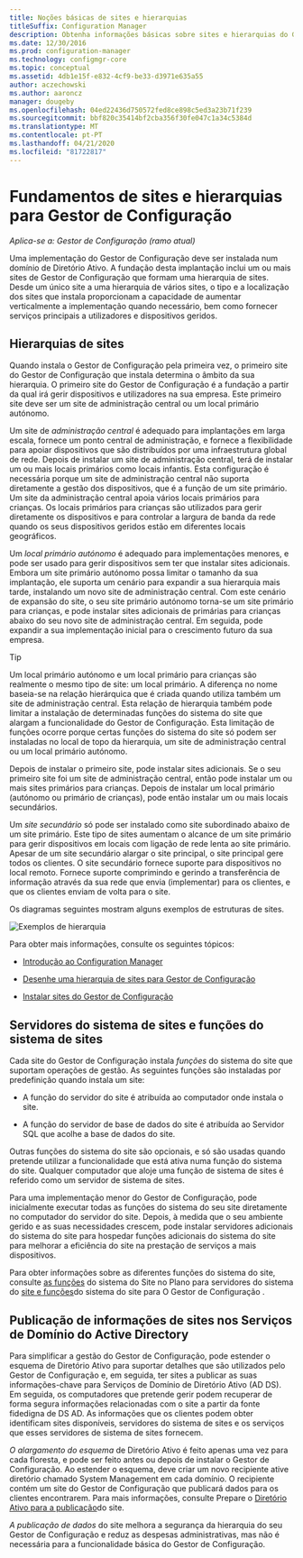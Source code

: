 ```yaml
---
title: Noções básicas de sites e hierarquias
titleSuffix: Configuration Manager
description: Obtenha informações básicas sobre sites e hierarquias do Gestor de Configuração.
ms.date: 12/30/2016
ms.prod: configuration-manager
ms.technology: configmgr-core
ms.topic: conceptual
ms.assetid: 4db1e15f-e832-4cf9-be33-d3971e635a55
author: aczechowski
ms.author: aaroncz
manager: dougeby
ms.openlocfilehash: 04ed22436d750572fed8ce898c5ed3a23b71f239
ms.sourcegitcommit: bbf820c35414bf2cba356f30fe047c1a34c5384d
ms.translationtype: MT
ms.contentlocale: pt-PT
ms.lasthandoff: 04/21/2020
ms.locfileid: "81722817"
---
```

# <a name="fundamentals-of-sites-and-hierarchies-for-configuration-manager"></a>Fundamentos de sites e hierarquias para Gestor de Configuração

*Aplica-se a: Gestor de Configuração (ramo atual)*

Uma implementação do Gestor de Configuração deve ser instalada num domínio de Diretório Ativo. A fundação desta implantação inclui um ou mais sites de Gestor de Configuração que formam uma hierarquia de sites. Desde um único site a uma hierarquia de vários sites, o tipo e a localização dos sites que instala proporcionam a capacidade de aumentar verticalmente a implementação quando necessário, bem como fornecer serviços principais a utilizadores e dispositivos geridos.

## <a name="hierarchies-of-sites"></a>Hierarquias de sites
Quando instala o Gestor de Configuração pela primeira vez, o primeiro site do Gestor de Configuração que instala determina o âmbito da sua hierarquia. O primeiro site do Gestor de Configuração é a fundação a partir da qual irá gerir dispositivos e utilizadores na sua empresa. Este primeiro site deve ser um site de administração central ou um local primário autónomo.  

 Um site de *administração central* é adequado para implantações em larga escala, fornece um ponto central de administração, e fornece a flexibilidade para apoiar dispositivos que são distribuídos por uma infraestrutura global de rede. Depois de instalar um site de administração central, terá de instalar um ou mais locais primários como locais infantis. Esta configuração é necessária porque um site de administração central não suporta diretamente a gestão dos dispositivos, que é a função de um site primário. Um site da administração central apoia vários locais primários para crianças. Os locais primários para crianças são utilizados para gerir diretamente os dispositivos e para controlar a largura de banda da rede quando os seus dispositivos geridos estão em diferentes locais geográficos.  

 Um *local primário autónomo* é adequado para implementações menores, e pode ser usado para gerir dispositivos sem ter que instalar sites adicionais. Embora um site primário autónomo possa limitar o tamanho da sua implantação, ele suporta um cenário para expandir a sua hierarquia mais tarde, instalando um novo site de administração central. Com este cenário de expansão do site, o seu site primário autónomo torna-se um site primário para crianças, e pode instalar sites adicionais de primárias para crianças abaixo do seu novo site de administração central. Em seguida, pode expandir a sua implementação inicial para o crescimento futuro da sua empresa.  

> [!TIP]  
>  Um local primário autónomo e um local primário para crianças são realmente o mesmo tipo de site: um local primário. A diferença no nome baseia-se na relação hierárquica que é criada quando utiliza também um site de administração central. Esta relação de hierarquia também pode limitar a instalação de determinadas funções do sistema do site que alargam a funcionalidade do Gestor de Configuração. Esta limitação de funções ocorre porque certas funções do sistema do site só podem ser instaladas no local de topo da hierarquia, um site de administração central ou um local primário autónomo.  

 Depois de instalar o primeiro site, pode instalar sites adicionais. Se o seu primeiro site foi um site de administração central, então pode instalar um ou mais sites primários para crianças. Depois de instalar um local primário (autónomo ou primário de crianças), pode então instalar um ou mais locais secundários.  

 Um *site secundário* só pode ser instalado como site subordinado abaixo de um site primário. Este tipo de sites aumentam o alcance de um site primário para gerir dispositivos em locais com ligação de rede lenta ao site primário. Apesar de um site secundário alargar o site principal, o site principal gere todos os clientes. O site secundário fornece suporte para dispositivos no local remoto. Fornece suporte comprimindo e gerindo a transferência de informação através da sua rede que envia (implementar) para os clientes, e que os clientes enviam de volta para o site.  

 Os diagramas seguintes mostram alguns exemplos de estruturas de sites.  

 ![Exemplos de hierarquia](media/Hierarchy_examples.png)  

 Para obter mais informações, consulte os seguintes tópicos:  

-   [Introdução ao Configuration Manager](../../core/understand/introduction.md)  

-   [Desenhe uma hierarquia de sites para Gestor de Configuração](../../core/plan-design/hierarchy/design-a-hierarchy-of-sites.md)  

-   [Instalar sites do Gestor de Configuração](../servers/deploy/install/installing-sites.md)  

## <a name="site-system-servers-and-site-system-roles"></a>Servidores do sistema de sites e funções do sistema de sites  
 Cada site do Gestor de Configuração instala *funções* do sistema do site que suportam operações de gestão. As seguintes funções são instaladas por predefinição quando instala um site:

-   A função do servidor do site é atribuída ao computador onde instala o site.

-   A função do servidor de base de dados do site é atribuída ao Servidor SQL que acolhe a base de dados do site.

Outras funções do sistema do site são opcionais, e só são usadas quando pretende utilizar a funcionalidade que está ativa numa função do sistema do site. Qualquer computador que aloje uma função de sistema de sites é referido como um servidor de sistema de sites.  

 Para uma implementação menor do Gestor de Configuração, pode inicialmente executar todas as funções do sistema do seu site diretamente no computador do servidor do site. Depois, à medida que o seu ambiente gerido e as suas necessidades crescem, pode instalar servidores adicionais do sistema do site para hospedar funções adicionais do sistema do site para melhorar a eficiência do site na prestação de serviços a mais dispositivos.  

 Para obter informações sobre as diferentes funções do sistema do site, consulte [as funções](../../core/plan-design/hierarchy/plan-for-site-system-servers-and-site-system-roles.md#bkmk_planroles) do sistema do Site no Plano para servidores do sistema do [site e funções](../../core/plan-design/hierarchy/plan-for-site-system-servers-and-site-system-roles.md)do sistema do site para O Gestor de Configuração .

## <a name="publishing-site-information-to-active-directory-domain-services"></a>Publicação de informações de sites nos Serviços de Domínio do Active Directory  
 Para simplificar a gestão do Gestor de Configuração, pode estender o esquema de Diretório Ativo para suportar detalhes que são utilizados pelo Gestor de Configuração e, em seguida, ter sites a publicar as suas informações-chave para Serviços de Domínio de Diretório Ativo (AD DS). Em seguida, os computadores que pretende gerir podem recuperar de forma segura informações relacionadas com o site a partir da fonte fidedigna de DS AD. As informações que os clientes podem obter identificam sites disponíveis, servidores do sistema de sites e os serviços que esses servidores de sistema de sites fornecem.  

 *O alargamento do esquema* de Diretório Ativo é feito apenas uma vez para cada floresta, e pode ser feito antes ou depois de instalar o Gestor de Configuração.   Ao estender o esquema, deve criar um novo recipiente ative diretório chamado System Management em cada domínio. O recipiente contém um site do Gestor de Configuração que publicará dados para os clientes encontrarem. Para mais informações, consulte Prepare o [Diretório Ativo para a publicação](../../core/plan-design/network/extend-the-active-directory-schema.md)do site.  

 *A publicação de dados* do site melhora a segurança da hierarquia do seu Gestor de Configuração e reduz as despesas administrativas, mas não é necessária para a funcionalidade básica do Gestor de Configuração.  
